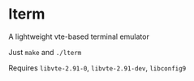 # lterm
A lightweight vte-based terminal emulator

Just `make` and `./lterm`

Requires `libvte-2.91-0`, `libvte-2.91-dev`, `libconfig9`
